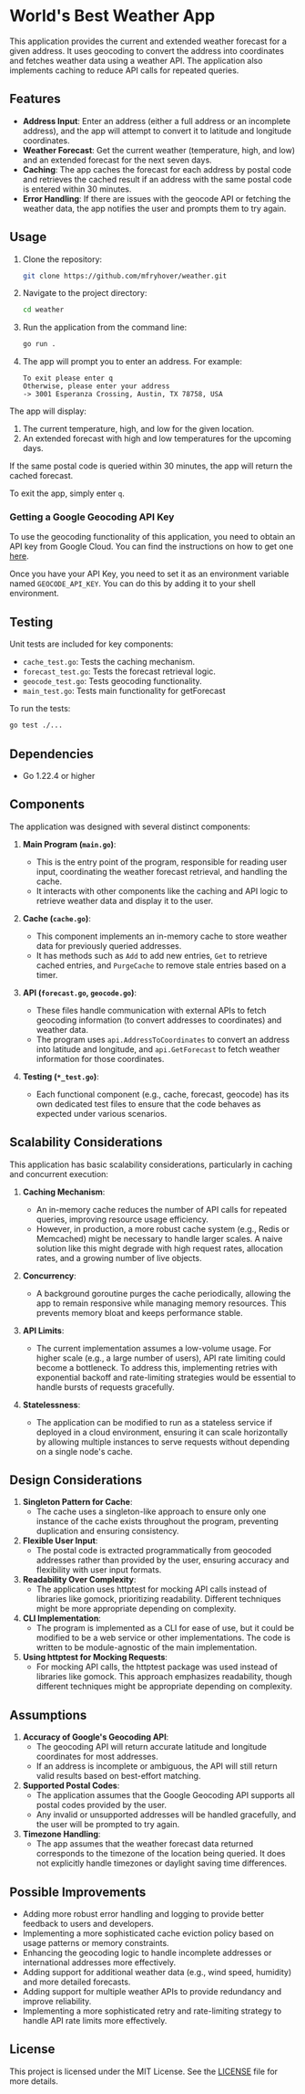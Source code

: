 
# World's Best Weather App

This application provides the current and extended weather forecast for a given address. It uses geocoding to convert the address into coordinates and fetches weather data using a weather API. The application also implements caching to reduce API calls for repeated queries.

## Features

- **Address Input**: Enter an address (either a full address or an incomplete address), and the app will attempt to convert it to latitude and longitude coordinates.
- **Weather Forecast**: Get the current weather (temperature, high, and low) and an extended forecast for the next seven days.
- **Caching**: The app caches the forecast for each address by postal code and retrieves the cached result if an address with the same postal code is entered within 30 minutes.
- **Error Handling**: If there are issues with the geocode API or fetching the weather data, the app notifies the user and prompts them to try again.

## Usage

1. Clone the repository:
   ```bash
   git clone https://github.com/mfryhover/weather.git
   ```

2. Navigate to the project directory:
   ```bash
   cd weather
   ```
3. Run the application from the command line:
   ```bash
   go run .
   ```

4. The app will prompt you to enter an address. For example:
   ```
   To exit please enter q
   Otherwise, please enter your address
   -> 3001 Esperanza Crossing, Austin, TX 78758, USA
   ```

The app will display:
1. The current temperature, high, and low for the given location.
2. An extended forecast with high and low temperatures for the upcoming days.

If the same postal code is queried within 30 minutes, the app will return the cached forecast.

To exit the app, simply enter `q`.

### Getting a Google Geocoding API Key
To use the geocoding functionality of this application, you need to obtain an API key from Google Cloud.
You can find the instructions on how to get one [here](https://developers.google.com/maps/documentation/geocoding/overview).

Once you have your API Key, you need to set it as an environment variable named `GEOCODE_API_KEY`. You can do this by adding it to your shell environment.

## Testing

Unit tests are included for key components:
- `cache_test.go`: Tests the caching mechanism.
- `forecast_test.go`: Tests the forecast retrieval logic.
- `geocode_test.go`: Tests geocoding functionality.
- `main_test.go`: Tests main functionality for getForecast

To run the tests:
```bash
go test ./...
```

## Dependencies

- Go 1.22.4 or higher

## Components

The application was designed with several distinct components:
1. **Main Program (`main.go`)**:
   - This is the entry point of the program, responsible for reading user input, coordinating the weather forecast retrieval, and handling the cache.
   - It interacts with other components like the caching and API logic to retrieve weather data and display it to the user.

2. **Cache (`cache.go`)**:
   - This component implements an in-memory cache to store weather data for previously queried addresses.
   - It has methods such as `Add` to add new entries, `Get` to retrieve cached entries, and `PurgeCache` to remove stale entries based on a timer.

3. **API (`forecast.go`, `geocode.go`)**:
   - These files handle communication with external APIs to fetch geocoding information (to convert addresses to coordinates) and weather data.
   - The program uses `api.AddressToCoordinates` to convert an address into latitude and longitude, and `api.GetForecast` to fetch weather information for those coordinates.

4. **Testing (`*_test.go`)**:
   - Each functional component (e.g., cache, forecast, geocode) has its own dedicated test files to ensure that the code behaves as expected under various scenarios.

## Scalability Considerations

This application has basic scalability considerations, particularly in caching and concurrent execution:

1. **Caching Mechanism**:
   - An in-memory cache reduces the number of API calls for repeated queries, improving resource usage efficiency.
   - However, in production, a more robust cache system (e.g., Redis or Memcached) might be necessary to handle larger scales. A naive solution like this might degrade with high request rates, allocation rates, and a growing number of live objects.

2. **Concurrency**:
   - A background goroutine purges the cache periodically, allowing the app to remain responsive while managing memory resources. This prevents memory bloat and keeps performance stable.

3. **API Limits**:
   - The current implementation assumes a low-volume usage. For higher scale (e.g., a large number of users), API rate limiting could become a bottleneck. To address this, implementing retries with exponential backoff and rate-limiting strategies would be essential to handle bursts of requests gracefully.

4. **Statelessness**:
   - The application can be modified to run as a stateless service if deployed in a cloud environment, ensuring it can scale horizontally by allowing multiple instances to serve requests without depending on a single node's cache.

## Design Considerations
1. **Singleton Pattern for Cache**:
      - The cache uses a singleton-like approach to ensure only one instance of the cache exists throughout the program, preventing duplication and ensuring consistency.
2. **Flexible User Input**:
      - The postal code is extracted programmatically from geocoded addresses rather than provided by the user, ensuring accuracy and flexibility with user input formats.
3. **Readability Over Complexity**:
      - The application uses httptest for mocking API calls instead of libraries like gomock, prioritizing readability. Different techniques might be more appropriate depending on complexity.
4. **CLI Implementation**:
      - The program is implemented as a CLI for ease of use, but it could be modified to be a web service or other implementations. The code is written to be module-agnostic of the main implementation.
5. **Using httptest for Mocking Requests**:
      - For mocking API calls, the httptest package was used instead of libraries like gomock. This approach emphasizes readability, though different techniques might be appropriate depending on complexity.

## Assumptions
1. **Accuracy of Google's Geocoding API**:
   - The geocoding API will return accurate latitude and longitude coordinates for most addresses.
   - If an address is incomplete or ambiguous, the API will still return valid results based on best-effort matching.
2. **Supported Postal Codes**:
   - The application assumes that the Google Geocoding API supports all postal codes provided by the user.
   - Any invalid or unsupported addresses will be handled gracefully, and the user will be prompted to try again.
3. **Timezone Handling**:
   - The app assumes that the weather forecast data returned corresponds to the timezone of the location being queried. It does not explicitly handle timezones or daylight saving time differences.

## Possible Improvements
- Adding more robust error handling and logging to provide better feedback to users and developers.
- Implementing a more sophisticated cache eviction policy based on usage patterns or memory constraints.
- Enhancing the geocoding logic to handle incomplete addresses or international addresses more effectively.
- Adding support for additional weather data (e.g., wind speed, humidity) and more detailed forecasts.
- Adding support for multiple weather APIs to provide redundancy and improve reliability.
- Implementing a more sophisticated retry and rate-limiting strategy to handle API rate limits more effectively.

## License

This project is licensed under the MIT License. See the [LICENSE](LICENSE.md) file for more details.
